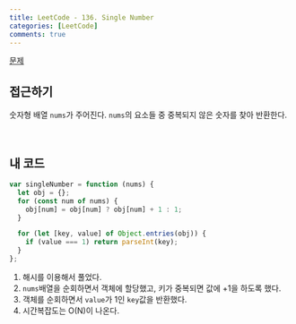 ```yaml
---
title: LeetCode - 136. Single Number
categories: [LeetCode]
comments: true
---
```


[문제](https://leetcode.com/problems/single-number/)

## 접근하기

숫자형 배열 `nums`가 주어진다. `nums`의 요소들 중 중복되지 않은 숫자를 찾아 반환한다.

<br>

## 내 코드

```js
var singleNumber = function (nums) {
  let obj = {};
  for (const num of nums) {
    obj[num] = obj[num] ? obj[num] + 1 : 1;
  }

  for (let [key, value] of Object.entries(obj)) {
    if (value === 1) return parseInt(key);
  }
};
```

1. 해시를 이용해서 풀었다.
2. `nums`배열을 순회하면서 객체에 할당했고, 키가 중복되면 값에 +1을 하도록 했다.
3. 객체를 순회하면서 `value`가 1인 `key`값을 반환했다.
4. 시간복잡도는 O(N)이 나온다.
